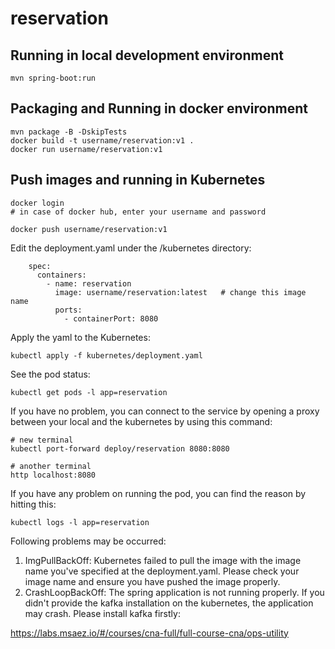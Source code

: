 # reservation

## Running in local development environment

```
mvn spring-boot:run
```

## Packaging and Running in docker environment

```
mvn package -B -DskipTests
docker build -t username/reservation:v1 .
docker run username/reservation:v1
```

## Push images and running in Kubernetes

```
docker login 
# in case of docker hub, enter your username and password

docker push username/reservation:v1
```

Edit the deployment.yaml under the /kubernetes directory:
```
    spec:
      containers:
        - name: reservation
          image: username/reservation:latest   # change this image name
          ports:
            - containerPort: 8080

```

Apply the yaml to the Kubernetes:
```
kubectl apply -f kubernetes/deployment.yaml
```

See the pod status:
```
kubectl get pods -l app=reservation
```

If you have no problem, you can connect to the service by opening a proxy between your local and the kubernetes by using this command:
```
# new terminal
kubectl port-forward deploy/reservation 8080:8080

# another terminal
http localhost:8080
```

If you have any problem on running the pod, you can find the reason by hitting this:
```
kubectl logs -l app=reservation
```

Following problems may be occurred:

1. ImgPullBackOff:  Kubernetes failed to pull the image with the image name you've specified at the deployment.yaml. Please check your image name and ensure you have pushed the image properly.
1. CrashLoopBackOff: The spring application is not running properly. If you didn't provide the kafka installation on the kubernetes, the application may crash. Please install kafka firstly:

https://labs.msaez.io/#/courses/cna-full/full-course-cna/ops-utility

